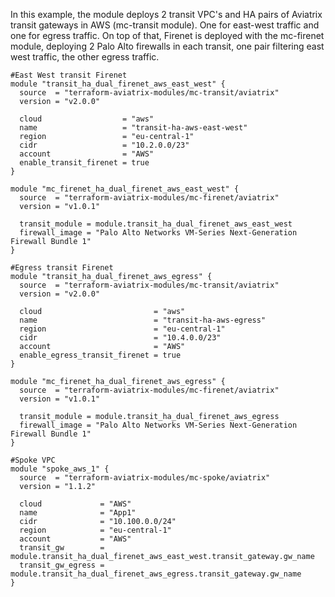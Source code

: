 In this example, the module deploys 2 transit VPC's and HA pairs of Aviatrix transit gateways in AWS (mc-transit module). One for east-west traffic and one for egress traffic.
On top of that, Firenet is deployed with the mc-firenet module, deploying 2 Palo Alto firewalls in each transit, one pair filtering east west traffic, the other egress traffic.

```
#East West transit Firenet
module "transit_ha_dual_firenet_aws_east_west" {
  source  = "terraform-aviatrix-modules/mc-transit/aviatrix"
  version = "v2.0.0"

  cloud                  = "aws"
  name                   = "transit-ha-aws-east-west"
  region                 = "eu-central-1"
  cidr                   = "10.2.0.0/23"
  account                = "AWS"
  enable_transit_firenet = true
}

module "mc_firenet_ha_dual_firenet_aws_east_west" {
  source  = "terraform-aviatrix-modules/mc-firenet/aviatrix"
  version = "v1.0.1"

  transit_module = module.transit_ha_dual_firenet_aws_east_west
  firewall_image = "Palo Alto Networks VM-Series Next-Generation Firewall Bundle 1"
}

#Egress transit Firenet
module "transit_ha_dual_firenet_aws_egress" {
  source  = "terraform-aviatrix-modules/mc-transit/aviatrix"
  version = "v2.0.0"

  cloud                         = "aws"
  name                          = "transit-ha-aws-egress"
  region                        = "eu-central-1"
  cidr                          = "10.4.0.0/23"
  account                       = "AWS"
  enable_egress_transit_firenet = true
}

module "mc_firenet_ha_dual_firenet_aws_egress" {
  source  = "terraform-aviatrix-modules/mc-firenet/aviatrix"
  version = "v1.0.1"

  transit_module = module.transit_ha_dual_firenet_aws_egress
  firewall_image = "Palo Alto Networks VM-Series Next-Generation Firewall Bundle 1"
}

#Spoke VPC
module "spoke_aws_1" {
  source  = "terraform-aviatrix-modules/mc-spoke/aviatrix"
  version = "1.1.2"

  cloud             = "AWS"
  name              = "App1"
  cidr              = "10.100.0.0/24"
  region            = "eu-central-1"
  account           = "AWS"
  transit_gw        = module.transit_ha_dual_firenet_aws_east_west.transit_gateway.gw_name
  transit_gw_egress	= module.transit_ha_dual_firenet_aws_egress.transit_gateway.gw_name
}
```